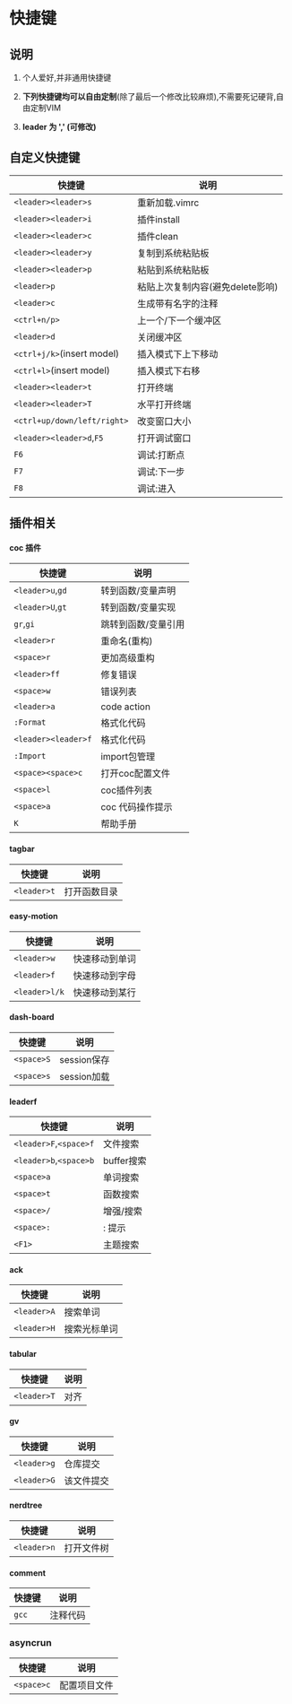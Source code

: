 # 快捷键

## 说明

1. 个人爱好,并非通用快捷键

2. **下列快捷键均可以自由定制**(除了最后一个修改比较麻烦),不需要死记硬背,自由定制VIM

3. **leader 为 ',' (可修改)**

## 自定义快捷键

| 快捷键                         | 说明                   |
| --------------------------- | -------------------- |
| `<leader><leader>s`         | 重新加载.vimrc           |
| `<leader><leader>i`         | 插件install            |
| `<leader><leader>c`         | 插件clean              |
| `<leader><leader>y`         | 复制到系统粘贴板             |
| `<leader><leader>p`         | 粘贴到系统粘贴板             |
| `<leader>p`                 | 粘贴上次复制内容(避免delete影响) |
| `<leader>c`                 | 生成带有名字的注释            |
| `<ctrl+n/p>`                | 上一个/下一个缓冲区           |
| `<leader>d`                 | 关闭缓冲区                |
| `<ctrl+j/k>`(insert model)  | 插入模式下上下移动            |
| `<ctrl+l>`(insert model)    | 插入模式下右移              |
| `<leader><leader>t`         | 打开终端                 |
| `<leader><leader>T`         | 水平打开终端               |
| `<ctrl+up/down/left/right>` | 改变窗口大小               |
| `<leader><leader>d`,`F5`    | 打开调试窗口               |
| `F6`                        | 调试:打断点               |
| `F7`                        | 调试:下一步               |
| `F8`                        | 调试:进入                |

## 插件相关

#### coc 插件

| 快捷键                 | 说明          |
| ------------------- | ----------- |
| `<leader>u`,`gd`    | 转到函数/变量声明   |
| `<leader>U`,`gt`    | 转到函数/变量实现   |
| `gr`,`gi`           | 跳转到函数/变量引用  |
| `<leader>r`         | 重命名(重构)     |
| `<space>r`          | 更加高级重构      |
| `<leader>ff`        | 修复错误        |
| `<space>w`          | 错误列表        |
| `<leader>a`         | code action |
| `:Format`           | 格式化代码       |
| `<leader><leader>f` | 格式化代码       |
| `:Import`           | import包管理   |
| `<space><space>c`   | 打开coc配置文件   |
| `<space>l`          | coc插件列表     |
| `<space>a`          | coc 代码操作提示  |
| `K`                 | 帮助手册        |

#### tagbar

| 快捷键         | 说明     |
| ----------- | ------ |
| `<leader>t` | 打开函数目录 |

#### easy-motion

| 快捷键           | 说明      |
| ------------- | ------- |
| `<leader>w`   | 快速移动到单词 |
| `<leader>f`   | 快速移动到字母 |
| `<leader>l/k` | 快速移动到某行 |

#### dash-board

| 快捷键        | 说明        |
| ---------- | --------- |
| `<space>S` | session保存 |
| `<space>s` | session加载 |

#### leaderf

| 快捷键                    | 说明       |
| ---------------------- | -------- |
| `<leader>F`,`<space>f` | 文件搜索     |
| `<leader>b`,`<space>b` | buffer搜索 |
| `<space>a`             | 单词搜索     |
| `<space>t`             | 函数搜索     |
| `<space>/`             | 增强/搜索    |
| `<space>:`             | : 提示     |
| `<F1>`                 | 主题搜索     |

#### ack

| 快捷键         | 说明     |
| ----------- | ------ |
| `<leader>A` | 搜索单词   |
| `<leader>H` | 搜索光标单词 |

#### tabular

| 快捷键         | 说明  |
| ----------- | --- |
| `<leader>T` | 对齐  |

#### gv

| 快捷键         | 说明    |
| ----------- | ----- |
| `<leader>g` | 仓库提交  |
| `<leader>G` | 该文件提交 |

#### nerdtree

| 快捷键         | 说明    |
| ----------- | ----- |
| `<leader>n` | 打开文件树 |

#### comment

| 快捷键   | 说明   |
| ----- | ---- |
| `gcc` | 注释代码 |

### asyncrun

| 快捷键        | 说明     |
| ---------- | ------ |
| `<space>c` | 配置项目文件 |
